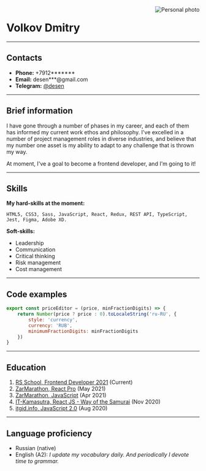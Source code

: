 <img alt="Personal photo" align="right" src="https://avatars.githubusercontent.com/u/32864798?s=150">

# Volkov Dmitry

___

## Contacts

- **Phone:** +7912*******
- **Email:** desen***@gmail.com
- **Telegram:** [@desen](https://t.me/desen)

___

## Brief information

I have gone through a number of phases in my career, and each of them has informed my current work ethos and philosophy.
I've excelled in a number of project management roles in diverse industries, and believe that my number one asset is my
ability to adapt to any challenge that is thrown my way.

At moment, I've a goal to become a frontend developer, and I'm going to it!

___

## Skills

**My hard-skills at the moment:**

```code
HTML5, CSS3, Sass, JavaScript, React, Redux, REST API, TypeScript, Jest, Figma, Adobe XD.
```

**Soft-skills:**

- Leadership
- Communication
- Critical thinking
- Risk management
- Cost management

___

## Code examples

```javascript
export const priceEditor = (price, minFractionDigits) => {
    return Number(price ? price : 0).toLocaleString('ru-RU', {
        style: 'currency',
        currency: 'RUB',
        minimumFractionDigits: minFractionDigits
    })
}
```

___

## Education

1. [RS School, Frontend Developer 2021](https://community-z.com/events/js-intro-rss-2021q3) (Current)
2. [ZarMarathon, React Pro](https://www.zarmarathon.com/) (May 2021)
3. [ZarMarathon, JavaScript](https://www.zarmarathon.com/) (Apr 2021)
4. [IT-Kamasutra, React JS - Way of the Samurai](https://www.youtube.com/playlist?list=PLcvhF2Wqh7DNVy1OCUpG3i5lyxyBWhGZ8) (Nov 2020)
5. [itgid.info, JavaScript 2.0](https://itgid.info/course/javascript-2) (Aug 2020)

___

## Language proficiency

- Russian (native)
- English (A2): _I update my vocabulary daily. And periodically I devote time to grammar._